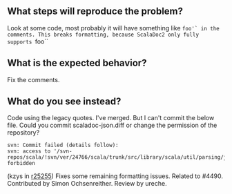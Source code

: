 ## What steps will reproduce the problem?
Look at some code, most probably it will have something like ``foo'` in the comments. This breaks formatting, because ScalaDoc2 only fully supports ``foo``

## What is the expected behavior?
Fix the comments.

## What do you see instead?
Code using the legacy quotes.
I've merged. But I can't commit the below file. Could you commit scaladoc-json.diff or change the permission of the repository?

```
svn: Commit failed (details follow):
svn: access to '/svn-repos/scala/!svn/ver/24766/scala/trunk/src/library/scala/util/parsing/json/JSON.scala' forbidden
```
(kzys in [r25255](https://codereview.scala-lang.org/fisheye/changelog/scala-svn?cs=25255)) Fixes some remaining formatting issues. Related to #4490. Contributed by Simon Ochsenreither. Review by ureche.
